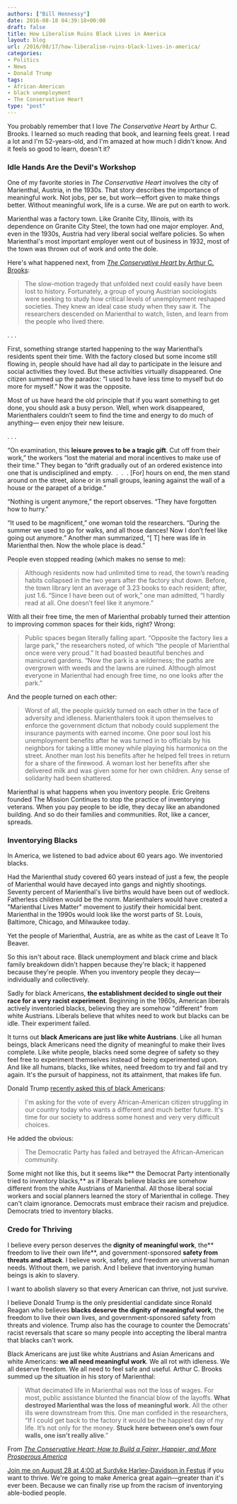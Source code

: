 ```yaml
---
authors: ["Bill Hennessy"]
date: 2016-08-18 04:39:18+00:00
draft: false
title: How Liberalism Ruins Black Lives in America
layout: blog
url: /2016/08/17/how-liberalism-ruins-black-lives-in-america/
categories:
- Politics
- News
- Donald Trump
tags:
- African-American
- black unemployment
- The Conservative Heart
type: "post"
---
```


You probably remember that I love _The Conservative Heart_ by Arthur C. Brooks. I learned so much reading that book, and learning feels great. I read a lot and I'm 52-years-old, and I'm amazed at how much I didn't know. And it feels so good to learn, doesn't it?



### Idle Hands Are the Devil's Workshop



One of my favorite stories in _The Conservative Heart_ involves the city of Marienthal, Austria, in the 1930s. That story describes the importance of meaningful work. Not jobs, per se, but work—effort given to make things better. Without meaningful work, life is a curse. We are put on earth to work.

Marienthal was a factory town. Like Granite City, Illinois, with its dependence on Granite City Steel, the town had one major employer. And, even in the 1930s, Austria had very liberal social welfare policies. So when Marienthal's most important employer went out of business in 1932, most of the town was thrown out of work and onto the dole.

Here's what happened next, from [_The Conservative Heart_ by Arthur C. Brooks](https://amzn.to/2b0NrxT):



> The slow-motion tragedy that unfolded next could easily have been lost to history. Fortunately, a group of young Austrian sociologists were seeking to study how critical levels of unemployment reshaped societies. They knew an ideal case study when they saw it. The researchers descended on Marienthal to watch, listen, and learn from the people who lived there.

. . .

First, something strange started happening to the way Marienthal’s residents spent their time. With the factory closed but some income still flowing in, people should have had all day to participate in the leisure and social activities they loved. But these activities virtually disappeared. One citizen summed up the paradox: “I used to have less time to myself but do more for myself.” Now it was the opposite.

Most of us have heard the old principle that if you want something to get done, you should ask a busy person. Well, when work disappeared, Marienthalers couldn’t seem to find the time and energy to do much of anything— even enjoy their new leisure.

. . .

“On examination, this **leisure proves to be a tragic gift**. Cut off from their work,” the workers “lost the material and moral incentives to make use of their time.” They began to “drift gradually out of an ordered existence into one that is undisciplined and empty.  .  .  . [For] hours on end, the men stand around on the street, alone or in small groups, leaning against the wall of a house or the parapet of a bridge.”

“Nothing is urgent anymore,” the report observes. “They have forgotten how to hurry.”

“It used to be magnificent,” one woman told the researchers. “During the summer we used to go for walks, and all those dances! Now I don’t feel like going out anymore.” Another man summarized, “[ T] here was life in Marienthal then. Now the whole place is dead.”



People even stopped reading (which makes no sense to me):



> Although residents now had unlimited time to read, the town’s reading habits collapsed in the two years after the factory shut down. Before, the town library lent an average of 3.23 books to each resident; after, just 1.6. “Since I have been out of work,” one man admitted, “I hardly read at all. One doesn’t feel like it anymore.”



With all their free time, the men of Marienthal probably turned their attention to improving common spaces for their kids, right? Wrong:



> Public spaces began literally falling apart. “Opposite the factory lies a large park,” the researchers noted, of which “the people of Marienthal once were very proud.” It had boasted beautiful benches and manicured gardens. “Now the park is a wilderness; the paths are overgrown with weeds and the lawns are ruined. Although almost everyone in Marienthal had enough free time, no one looks after the park.”



And the people turned on each other:



> Worst of all, the people quickly turned on each other in the face of adversity and idleness. Marienthalers took it upon themselves to enforce the government dictum that nobody could supplement the insurance payments with earned income. One poor soul lost his unemployment benefits after he was turned in to officials by his neighbors for taking a little money while playing his harmonica on the street. Another man lost his benefits after he helped fell trees in return for a share of the firewood. A woman lost her benefits after she delivered milk and was given some for her own children. Any sense of solidarity had been shattered.



Marienthal is what happens when you inventory people. Eric Greitens founded The Mission Continues to stop the practice of inventorying veterans. When you pay people to be idle, they decay like an abandoned building. And so do their families and communities. Rot, like a cancer, spreads.



### Inventorying Blacks



In America, we listened to bad advice about 60 years ago. We inventoried blacks.

Had the Marienthal study covered 60 years instead of just a few, the people of Marienthal would have decayed into gangs and nightly shootings. Seventy percent of Marienthal's live births would have been out of wedlock. Fatherless children would be the norm. Marienthalers would have created a "Marienthal Lives Matter" movement to justify their homicidal bent. Marienthal in the 1990s would look like the worst parts of St. Louis, Baltimore, Chicago, and Milwaukee today.

Yet the people of Marienthal, Austria, are as white as the cast of Leave It To Beaver.

So this isn't about race. Black unemployment and black crime and black family breakdown didn't happen because they're black; it happened because they're people. When you inventory people they decay—individually and collectively.

Sadly for black Americans, **the establishment decided to single out their race for a very racist experiment**. Beginning in the 1960s, American liberals actively inventoried blacks, believing they are somehow "different" from white Austrians. Liberals believe that whites need to work but blacks can be idle. Their experiment failed.

It turns out **black Americans are just like white Austrians**. Like all human beings, black Americans need the dignity of meaningful to make their lives complete. Like white people, blacks need some degree of safety so they feel free to experiment themselves instead of being experimented upon. And like all humans, blacks, like whites, need freedom to try and fail and try again. It's the pursuit of happiness, not its attainment, that makes life fun.

Donald Trump [recently asked this of black Americans](https://hennessysview.com/2016/08/17/trumps-third-act-the-honey-badger/):



> I'm asking for the vote of every African-American citizen struggling in our country today who wants a different and much better future. It's time for our society to address some honest and very very difficult choices.



He added the obvious:



> The Democratic Party has failed and betrayed the African-American community.



Some might not like this, but it seems like** the Democrat Party intentionally tried to inventory blacks,** as if liberals believe blacks are somehow different from the white Austrians of Marienthal. All those liberal social workers and social planners learned the story of Marienthal in college. They can't claim ignorance. Democrats must embrace their racism and prejudice. Democrats tried to inventory blacks.



### Credo for Thriving



I believe every person deserves the **dignity of meaningful work**, the** freedom to live their own life**, and government-sponsored **safety from threats and attack**. I believe work, safety, and freedom are universal human needs. Without them, we parish. And I believe that inventorying human beings is akin to slavery.

I want to abolish slavery so that every American can thrive, not just survive.

I believe Donald Trump is the only presidential candidate since Ronald Reagan who believes **blacks deserve the dignity of meaningful work**, the freedom to live their own lives, and government-sponsored safety from threats and violence. Trump also has the courage to counter the Democrats' racist reversals that scare so many people into accepting the liberal mantra that blacks can't work.

Black Americans are just like white Austrians and Asian Americans and white Americans: **we all need meaningful work**. We all rot with idleness. We all deserve freedom. We all need to feel safe and useful. Arthur C. Brooks summed up the situation in his story of Marienthal:



> What decimated life in Marienthal was not the loss of wages. For most, public assistance blunted the financial blow of the layoffs. **What destroyed Marienthal was the loss of meaningful work**. All the other ills were downstream from this. One man confided in the researchers, “If I could get back to the factory it would be the happiest day of my life. It’s not only for the money. **Stuck here between one’s own four walls, one isn’t really alive**.”



From [_The Conservative Heart: How to Build a Fairer, Happier, and More Prosperous America_](https://amzn.to/2bzxgct)

[Join me on August 28 at 4:00 at Surdyke Harley-Davidson in Festus](https://hennessysview.com/2016/08/11/mark-calendars-tea-party-for-trump-august-28-400-p-m/) if you want to thrive. We're going to make America great again—greater than it's ever been. Because we can finally rise up from the racism of inventorying able-bodied people.
